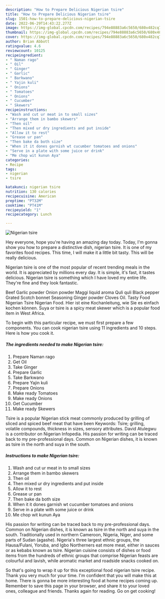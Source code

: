 ```yaml
---
description: "How to Prepare Delicious Nigerian tsire"
title: "How to Prepare Delicious Nigerian tsire"
slug: 1501-how-to-prepare-delicious-nigerian-tsire
date: 2022-06-29T14:43:22.277Z
image: https://img-global.cpcdn.com/recipes/794e88883a6c5650/680x482cq70/nigerian-tsire-recipe-main-photo.jpg
thumbnail: https://img-global.cpcdn.com/recipes/794e88883a6c5650/680x482cq70/nigerian-tsire-recipe-main-photo.jpg
cover: https://img-global.cpcdn.com/recipes/794e88883a6c5650/680x482cq70/nigerian-tsire-recipe-main-photo.jpg
author: Brian Abbott
ratingvalue: 4.6
reviewcount: 10125
recipeingredient:
- " Naman rago"
- " Oil"
- " Ginger"
- " Garlic"
- " Barkwano"
- " Yajin kuli"
- " Onions"
- " Tomatoes"
- " Onions"
- " Cucumber"
- " Skewers"
recipeinstructions:
- "Wash and cut ur meat in to small sizes"
- "Arrange them in bambo skewers"
- "Then oil"
- "Then mixed ur dry ingredients and put inside"
- "Allow it to rest"
- "Grease ur pan"
- "Then bake da both size"
- "When it it dones garnish wt cucumber tomatoes and onions"
- "Serve in a plate with some juice or drink"
- "Me chop wit kunun Aya"
categories:
- Recipe
tags:
- nigerian
- tsire

katakunci: nigerian tsire 
nutrition: 130 calories
recipecuisine: American
preptime: "PT32M"
cooktime: "PT41M"
recipeyield: "1"
recipecategory: Lunch

---
```



![Nigerian tsire](https://img-global.cpcdn.com/recipes/794e88883a6c5650/680x482cq70/nigerian-tsire-recipe-main-photo.jpg)

Hey everyone, hope you're having an amazing day today. Today, I'm gonna show you how to prepare a distinctive dish, nigerian tsire. It is one of my favorites food recipes. This time, I will make it a little bit tasty. This will be really delicious.

Nigerian tsire is one of the most popular of recent trending meals in the world. It is appreciated by millions every day. It is simple, it's fast, it tastes delicious. Nigerian tsire is something which I have loved my entire life. They're fine and they look fantastic.

Beef Garlic powder Onion powder Maggi liquid aroma Quli quli Black pepper Grated Scotch bonnet Seasoning Ginger powder Cloves Oil. Tasty Food Nigerian Tsire Nigerian Food. Hier ist eine Kochanleitung, wie Sie es einfach kochen können. Suya or tsire is a spicy meat skewer which is a popular food item in West Africa.


To begin with this particular recipe, we must first prepare a few components. You can cook nigerian tsire using 11 ingredients and 10 steps. Here is how you cook it.

<!--inarticleads1-->

##### The ingredients needed to make Nigerian tsire:

1. Prepare  Naman rago
1. Get  Oil
1. Take  Ginger
1. Prepare  Garlic
1. Take  Barkwano
1. Prepare  Yajin kuli
1. Prepare  Onions
1. Make ready  Tomatoes
1. Make ready  Onions
1. Get  Cucumber
1. Make ready  Skewers


Tsire is a popular Nigerian stick meat commonly produced by grilling of sliced and spiced beef meat that have been Keywords: Tsire; grilling, volatile compounds, thickness in sizes, sensory attributes. David Atulegwu is a contributor on Nigerian Infopedia. His passion for writing can be traced back to my pre-professional days. Common on Nigerian dishes, it is known as tsire in the north and suya in the south. 

<!--inarticleads2-->

##### Instructions to make Nigerian tsire:

1. Wash and cut ur meat in to small sizes
1. Arrange them in bambo skewers
1. Then oil
1. Then mixed ur dry ingredients and put inside
1. Allow it to rest
1. Grease ur pan
1. Then bake da both size
1. When it it dones garnish wt cucumber tomatoes and onions
1. Serve in a plate with some juice or drink
1. Me chop wit kunun Aya


His passion for writing can be traced back to my pre-professional days. Common on Nigerian dishes, it is known as tsire in the north and suya in the south. Traditionally used in northern Cameroon, Nigeria, Niger, and some parts of Sudan (agashe). Nigeria&#39;s three largest ethnic groups, the Hausa/Fulani, Yoruba, and Igbo Northerners eat more meat, either in sauces or as kebabs known as tsire. Nigerian cuisine consists of dishes or food items from the hundreds of ethnic groups that comprise Nigerian feasts are colourful and lavish, while aromatic market and roadside snacks cooked on. 

So that's going to wrap it up for this exceptional food nigerian tsire recipe. Thank you very much for your time. I'm confident that you will make this at home. There is gonna be more interesting food at home recipes coming up. Remember to save this page in your browser, and share it to your loved ones, colleague and friends. Thanks again for reading. Go on get cooking!
